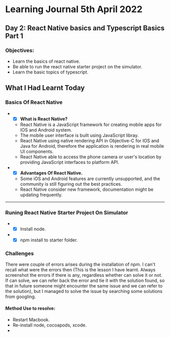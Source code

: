 # Learning Journal 5th April 2022
## Day 2: React Native basics and Typescript Basics Part 1
### Objectives:
* Learn the basics of react native.
* Be able to run the react native starter project on the simulator.
* Learn the basic topics of typescript. 
## What I Had Learnt Today
### Basics Of React Native 
* - [x] **What is React Native?**
  * React Native is a JavaScript framework for creating mobile apps for IOS and Android system.
  * The mobile user interface is built using JavaScript libray.
  * React Native using native rendering API in Objective-C for IOS and Java for Android, therefore the application is rendering in real mobile UI components.
  * React Native able to access the phone camera or user's location by providing JavaScript interfaces to platform API.
* - [x] **Advantages Of React Native.**
  * Some iOS and Android features are currently unsupported, and the community is still figuring out the best practices.
  * React Native consider new framework, documentation might be updating frequently.
---
### Runing React Native Starter Project On Simulator
* - [x] Install node.
* - [x] npm install to starter folder.
### Challenges
There were couple of errors arises during the installation of npm. I can't recall what were the errors then (This is the lesson I have learnt. Always screenshot the errors if there is any, regardless whether can solve it or not. If can solve, we can refer back the error and tie it with the solution found, so that in future someone might encounter the same issue and we can refer to the solution), but I managed to solve the issue by searching some solutions from googling. 
#### Method Use to resolve:
* Restart Macbook.
* Re-install node, cocoapods, xcode.
* 

